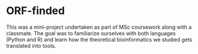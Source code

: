 # ORF-finded

This was a mini-project undertaken as part of MSc coursework along with a classmate. The goal was to familiarize ourselves with both languages (Python and R) and learn how the theoretical bioinformatics we studied gets translated into tools.
